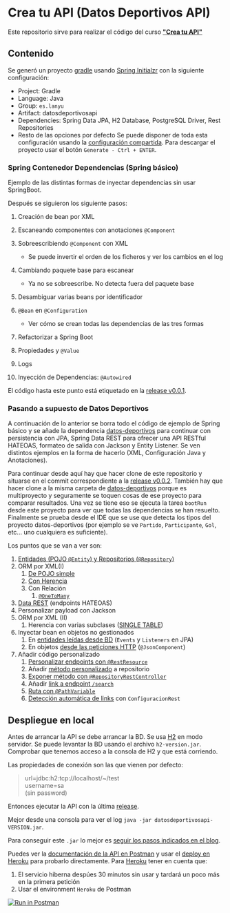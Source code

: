 # Crea tu API (Datos Deportivos API)
Este repositorio sirve para realizar el código del curso **["Crea tu API"](https://hijosdelspectrum.blogspot.com/p/spring-framework-crear-una-api.html)**

## Contenido
Se generó un proyecto [gradle](https://gradle.org/) usando [Spring Initialzr](https://start.spring.io/) con la siguiente configuración:
* Project: Gradle
* Language: Java
* Group: `es.lanyu`
* Artifact: datosdeportivosapi
* Dependencies: Spring Data JPA, H2 Database, PostgreSQL Driver, Rest Repositories
* Resto de las opciones por defecto
Se puede disponer de toda esta configuración usando la [configuración compartida](https://start.spring.io/#!type=gradle-project&language=java&platformVersion=2.2.5.RELEASE&packaging=jar&jvmVersion=1.8&groupId=es.lanyu&artifactId=datosdeportivosapi&name=datosdeportivosapi&description=Proyecto%20para%20generar%20API%20REST%20de%20datos%20deportivos&packageName=es.lanyu.datosdeportivosapi&dependencies=data-jpa,h2,postgresql,data-rest). Para descargar el proyecto usar el botón `Generate - Ctrl + ENTER`.

### Spring Contenedor Dependencias (Spring básico)
Ejemplo de las distintas formas de inyectar dependencias sin usar SpringBoot.

Después se siguieron los siguiente pasos:
1. Creación de bean por XML
1. Escaneando componentes con anotaciones `@Component`
1. Sobreescribiendo `@Component` con XML
   * Se puede invertir el orden de los ficheros y ver los cambios en el log

1. Cambiando paquete base para escanear
   * Ya no se sobreescribe. No detecta fuera del paquete base
1. Desambiguar varias beans por identificador
1. `@Bean` en `@Configuration`
   * Ver cómo se crean todas las dependencias de las tres formas
1. Refactorizar a Spring Boot
1. Propiedades y `@Value`
1. Logs
1. Inyección de Dependencias: `@Autowired`

El código hasta este punto está etiquetado en la [release v0.0.1](https://github.com/LanyuEStudio/spring-ejemplo-contenedor/releases/tag/v0.0.1).

### Pasando a supuesto de Datos Deportivos
A continuación de lo anterior se borra todo el código de ejemplo de Spring básico y se añade la dependencia [datos-deportivos](https://github.com/LanyuEStudio/datos-deportivos) para continuar con persistencia con JPA, Spring Data REST para ofrecer una API RESTful HATEOAS, formateo de salida con Jackson y Entity Listener. Se ven distintos ejemplos en la forma de hacerlo (XML, Configuración Java y Anotaciones).

Para continuar desde aquí hay que hacer clone de este repositorio y situarse en el commit correspondiente a la [release v0.0.2](https://github.com/LanyuEStudio/spring-ejemplo-contenedor/releases/tag/v0.0.2). También hay que hacer clone a la misma carpeta de [datos-deportivos](https://github.com/LanyuEStudio/datos-deportivos) porque es multiproyecto y seguramente se toquen cosas de ese proyecto para comparar resultados. Una vez se tiene eso se ejecuta la tarea `bootRun` desde este proyecto para ver que todas las dependencias se han resuelto. Finalmente se prueba desde el IDE que se use que detecta los tipos del proyecto datos-deportivos (por ejemplo se ve `Partido`, `Participante`, `Gol`, etc... uno cualquiera es suficiente).

Los puntos que se van a ver son:
1. [Entidades (POJO `@Entity`) y Repositorios (`@Repository`)](https://hijosdelspectrum.blogspot.com/2020/03/entidades-y-repositorios-con-jpa.html)
1. ORM por XML(I)
   1. [De POJO simple](https://www.hijosdelspectrum.com/2020/03/orm-por-xml-de-pojo-simple.html)
   1. [Con Herencia](https://www.hijosdelspectrum.com/2020/03/orm-por-xml-de-clases-con-herencia.html)
   1. Con Relación
      1. [`@OneToMany`](https://www.hijosdelspectrum.com/2020/03/orm-por-xml-con-relaciones-onetomany.html)
1. [Data REST](https://www.hijosdelspectrum.com/2020/03/la-potencia-de-spring-data-rest.html) (endpoints HATEOAS)
1. Personalizar payload con Jackson
1. ORM por XML (II)
   1. Herencia con varias subclases ([SINGLE TABLE](https://www.hijosdelspectrum.com/2020/03/orm-por-xml-guardar-subclases-en.html))
1. Inyectar bean en objetos no gestionados
   1. En [entidades leídas desde BD](https://www.hijosdelspectrum.com/2020/04/inyectar-un-bean-una-entidad-leida.html) (`Events` y `Listeners` en JPA)
   1. En objetos [desde las peticiones HTTP](https://www.hijosdelspectrum.com/2020/04/inyectar-un-bean-un-restresource.html) (`@JsonComponent`)
1. Añadir código personalizado
   1. [Personalizar endpoints con `@RestResource`](https://www.hijosdelspectrum.com/2020/04/personalizar-endpoints-con-restresource.html)
   1. Añadir [método personalizado](https://www.hijosdelspectrum.com/2020/04/anadir-metodo-personalizado-en.html) a repositorio
   1. [Exponer método con `@RepositoryRestController`](https://www.hijosdelspectrum.com/2020/04/exponer-metodo-con-repositoryrestcontro.html)
   1. Añadir [link a endpoint `/search`](https://www.hijosdelspectrum.com/2020/05/anadir-link-resourcessearch.html)
   1. [Ruta con `@PathVariable`](https://www.hijosdelspectrum.com/2020/05/rutas-con-pathvariable.html)
   1. [Detección automática de links](https://www.hijosdelspectrum.com/2020/05/codigo-util-clase-configuracionrest.html) con `ConfiguracionRest`


## Despliegue en local

Antes de arrancar la API se debe arrancar la BD. Se usa [H2](https://h2database.com/html/main.html) en modo servidor.
Se puede levantar la BD usando el archivo `h2-version.jar`. Comprobar que tenemos acceso a la consola de H2 y que está corriendo.

Las propiedades de conexión son las que vienen por defecto:
> url=jdbc:h2:tcp://localhost/~/test  
username=sa  
(sin password)

Entonces ejecutar la API con la última [release](https://github.com/LanyuEStudio/Datos-Deportivos-API/releases).

Mejor desde una consola para ver el log `java -jar datosdeportivosapi-VERSION.jar`.

Para conseguir este `.jar` lo mejor es [seguir los pasos indicados en el blog](https://www.hijosdelspectrum.com/2020/05/empaquetar-la-api-en-un-ficherojar.html).

Puedes ver la [documentación de la API en Postman](https://documenter.getpostman.com/view/9800655/Szme3dFP?version=latest) y usar el [deploy en Heroku](https://github.com/LanyuEStudio/Datos-Deportivos-API/deployments) para probarlo directamente. Para [Heroku](https://www.heroku.com/) tener en cuenta que:
1. El servicio hiberna despúes 30 minutos sin usar y tardará un poco más en la primera petición
1. Usar el environment `Heroku` de Postman

[![Run in Postman](https://run.pstmn.io/button.svg)](https://app.getpostman.com/run-collection/a390ad12b3ffc8e3ef4f)
